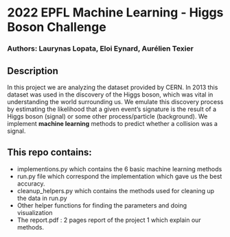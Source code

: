 # 2022 EPFL Machine Learning - Higgs Boson Challenge

### Authors: Laurynas Lopata, Eloi Eynard, Aurélien Texier


## Description
In this project we are analyzing the dataset provided by CERN.
In 2013 this dataset was used in the discovery of the Higgs boson, which was vital in understanding the world surrounding us. We 
emulate this discovery process by estimating the likelihood that a 
given event’s signature is the result of a Higgs boson (signal) or
some other process/particle (background). 
We implement **machine learning** methods to predict whether a collision was a signal.

## This repo contains:
- implementions.py which contains the 6 basic machine learning methods 
- run.py file which correspond the implementation which gave us the best accuracy.
- cleanup_helpers.py which contains the methods used for cleaning up the data in run.py
- Other helper functions for finding the parameters and doing visualization
- The report.pdf : 2 pages report of the project 1 which explain our methods.
